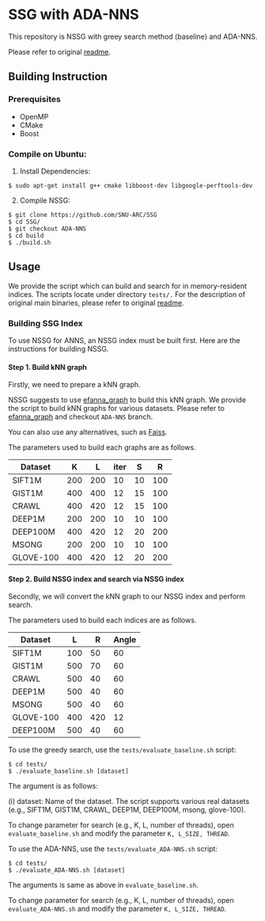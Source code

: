 
# SSG with ADA-NNS 

This repository is NSSG with greey search method (baseline) and ADA-NNS.

Please refer to original [readme](https://github.com/SNU-ARC/SSG/blob/master/README.md).

## Building Instruction

### Prerequisites
+ OpenMP
+ CMake
+ Boost

### Compile on Ubuntu:


1. Install Dependencies:

```shell
$ sudo apt-get install g++ cmake libboost-dev libgoogle-perftools-dev
```

2. Compile NSSG:

```shell
$ git clone https://github.com/SNU-ARC/SSG
$ cd SSG/
$ git checkout ADA-NNS
$ cd build
$ ./build.sh
```

## Usage

We provide the script which can build and search for in memory-resident indices. The scripts locate under directory `tests/.` For the description of original main binaries, please refer to original [readme](https://github.com/SNU-ARC/SSG/blob/master/README.md).

### Building SSG Index

To use NSSG for ANNS, an NSSG index must be built first. Here are the instructions for building NSSG.

#### Step 1. Build kNN graph

Firstly, we need to prepare a kNN graph.

NSSG suggests to use [efanna\_graph](https://github.com/ZJULearning/efanna\_graph) to build this kNN graph. We provide the script to build kNN graphs for various datasets. Please refer to [efanna\_graph](https://github.com/SNU-ARC/efanna\_graph) and checkout `ADA-NNS` branch.

You can also use any alternatives, such as [Faiss](https://github.com/facebookresearch/faiss).

The parameters used to build each graphs are as follows.

| Dataset          | K   | L     | iter  | S   | R |
|----------|-----------|-------------|--------------|--------------|--------------|
| SIFT1M      | 200 | 200   | 10    | 10  | 100 |
| GIST1M      | 400 | 400   | 12    | 15  | 100 |
| CRAWL       | 400 | 420   | 12    | 15  | 100 |
| DEEP1M      | 200 | 200   | 10    | 10  | 100 |
| DEEP100M    | 400 | 420   | 12    | 20  | 200 |
| MSONG       | 200 | 200   | 10    | 10  | 100 |
| GLOVE-100   | 400 | 420   | 12    | 20  | 200 |

#### Step 2. Build NSSG index and search via NSSG index

Secondly, we will convert the kNN graph to our NSSG index and perform search.

The parameters used to build each indices are as follows.

| Dataset          | L   | R     | Angle|
|----------|-----------|-------------|--------------|
| SIFT1M      | 100 | 50   | 60    |
| GIST1M      | 500 | 70   | 60    |
| CRAWL       | 500 | 40   | 60    |
| DEEP1M      | 500 | 40   | 60    |
| MSONG       | 500 | 40   | 60    |
| GLOVE-100   | 400 | 420  | 12    |
| DEEP100M    | 500 | 40   | 60    |

To use the greedy search, use the `tests/evaluate_baseline.sh` script:
```shell
$ cd tests/
$ ./evaluate_baseline.sh [dataset]
```
The argument is as follows:

(i) dataset: Name of the dataset. The script supports various real datasets (e.g., SIFT1M, GIST1M, CRAWL, DEEP1M, DEEP100M, msong, glove-100).

To change parameter for search (e.g., K, L, number of threads), open `evaluate_baseline.sh` and modify the parameter `K, L_SIZE, THREAD`.

To use the ADA-NNS, use the `tests/evaluate_ADA-NNS.sh` script:
```shell
$ cd tests/
$ ./evaluate_ADA-NNS.sh [dataset]
```
The arguments is same as above in `evaluate_baseline.sh`.

To change parameter for search (e.g., K, L, number of threads), open `evaluate_ADA-NNS.sh` and modify the parameter `K, L_SIZE, THREAD`.
